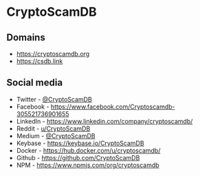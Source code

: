 # CryptoScamDB

## Domains
- https://cryptoscamdb.org
- https://csdb.link

## Social media
- Twitter - [@CryptoScamDB](https://www.twitter.com/CryptoScamDB)
- Facebook - https://www.facebook.com/Cryptoscamdb-305521736901655
- LinkedIn - https://www.linkedin.com/company/cryptoscamdb/
- Reddit - [u/CryptoScamDB](https://reddit.com/u/CryptoScamDB)
- Medium - [@CryptoScamDB](https://medium.com/@CryptoScamDB)
- Keybase - https://keybase.io/CryptoScamDB
- Docker - https://hub.docker.com/u/cryptoscamdb/
- Github - https://github.com/CryptoScamDB
- NPM - https://www.npmjs.com/org/cryptoscamdb
